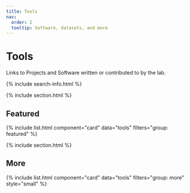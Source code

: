 ```yaml
---
title: Tools
nav:
  order: 2
  tooltip: Software, datasets, and more
---
```


# <i class="fas fa-tools"></i>Tools

Links to Projects and Software written or contributed to by the lab.

{% include search-info.html %}

{% include section.html %}

## Featured

{% include list.html component="card" data="tools" filters="group: featured" %}

{% include section.html %}

## More

{% include list.html component="card" data="tools" filters="group: more" style="small" %}
